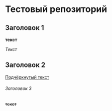 # Тестовый репозиторий

## Заголовок 1 

**текст**

_Текст_

## Заголовок 2 

<u>Подчёркнутый текст</u>

###### Заголовок 3 

~~текст~~